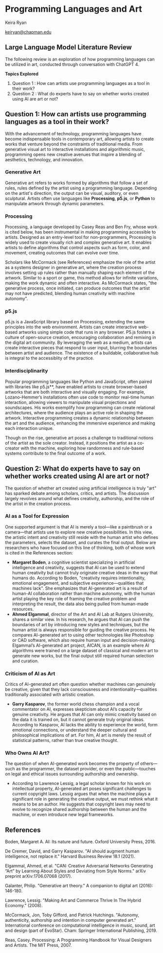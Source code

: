 # Programming Languages and Art
Keira Ryan

keiryan@chapman.edu


## Large Language Model Literature Review

The following review is an exploration of how programming languages can be utilized in art, conducted through conversation with ChatGPT 4.

**Topics Explored**
1. Question 1 : How can artists use programming languages as a tool in their work?
3. Question 2 : What do experts have to say on whether works created using AI are art or not?

## Question 1: How can artists use programming languages as a tool in their work?
With the advancement of technology, programming languages have become indispensable tools in contemporary art, allowing artists to create works that venture beyond the constraints of traditional media. From generative visual art to interactive installations and algorithmic music, programming opens new creative avenues that inspire a blending of aesthetics, technology, and innovation.

### Generative Art
Generative art refers to works formed by algorithms that follow a set of rules, rules defined by the artist using a programming language. Depending on the artist's direction, the output can be visual, auditory, or even sculptural. Artists often use languages like **Processing**, **p5.js**, or **Python** to manipulate artwork through dynamic parameters.

### Processing

Processing, a language developed by Casey Reas and Ben Fry, whose work is cited below, has been instrumental in making programming accessible to artists. Designed as an entry-level tool for non-programmers, Processing is widely used to create visually rich and complex generative art. It enables artists to define algorithms that control aspects such as form, color, and movement, creating outcomes that can evolve over time.

Scholars like McCormack (see References) emphasize the role of the artist as a systems designer in generative art, where the creation process involves setting up rules rather than manually shaping each element of the artwork. Similar to a sport or game, this method allows for infinite variations, making the work dynamic and often interactive. As McCormack states, "the generative process, once initiated, can produce outcomes that the artist may not have predicted, blending human creativity with machine autonomy".


### p5.js

p5.js is a JavaScript library based on Processing, extending the same principles into the web environment. Artists can create interactive web-based artworks using simple code that runs in any browser. P5.js fosters a culture of open-source creation, encouraging collaboration and remixing in the digital art community. By leveraging the web as a medium, artists can create interactive pieces that respond to user input, blurring the boundaries between artist and audience. The existence of a buildable, collaborative hub is integral to the accessiblity of the practice.


### Interdisciplinarity

Popular programming languages like Python and JavaScript, often paired with libraries like p5.js**, have enabled artists to create browser-based artworks that are both interactive and visually engaging. For example, Lozano-Hemmer’s installations often use code to monitor real-time human interaction, allowing viewers to manipulate visual projections and soundscapes. His works exemplify how programming can create relational architectures, where the audience plays an active role in shaping the artwork. Interactive programming creates a dynamic relationship between the art and the audience, enhancing the immersive experience and making each interaction unique.



Though on the rise, generative art poses a challenge to traditional notions of the artist as the sole creator. Instead, it positions the artist as a co-creator with the machine, exploring how randomness and rule-based systems contribute to the final outcome of a work.

## Question 2: What do experts have to say on whether works created using AI are art or not?
The question of whether art created using artificial intelligence is truly "art" has sparked debate among scholars, critics, and artists. The discussion largely revolves around what defines creativity, authorship, and the role of the artist in the creation process.

### AI as a Tool for Expression

One supported argument is that AI is merely a tool—like a paintbrush or a camera—that artists use to explore new creative possibilities. In this view, the artistic intent and creativity still reside with the human artist who defines the parameters, selects the dataset, and curates the final output. Below are researchers who have focused on this line of thinking, both of whose work is cited in the References section:

- **Margaret Boden**, a cognitive scientist specializing in artificial intelligence and creativity, suggests that AI can be used to extend human creativity but cannot truly originate creative ideas in the way that humans do. According to Boden, "creativity requires intentionality, emotional engagement, and subjective experience—qualities that machines lack". She emphasizes that AI-generated art is a result of human-AI collaboration rather than machine autonomy, with the human artist playing the key role of framing the creative problem and interpreting the result, the data also being pulled from human-made resources.
- **Ahmed Elgammal**, director of the Art and AI Lab at Rutgers University, shares a similar view. In his research, he argues that AI can push the boundaries of art by introducing new styles and techniques, but the human artist is always responsible for guiding the creative process. He compares AI-generated art to using other technologies like Photoshop or CAD software, which also require human input and decision-making. Elgammal’s AI-generated art project, AICAN, is an example where AI algorithms were trained on a large dataset of classical and modern art to generate new works, but the final output still required human selection and curation.

### Criticism of AI as Art
Critics of AI-generated art often question whether machines can genuinely be creative, given that they lack consciousness and intentionality—qualities traditionally associated with artistic creation. 

- **Garry Kasparov**, the former world chess champion and a vocal commentator on AI, expresses skepticism about AI’s capacity for genuine creativity. He argues that AI can only mimic creativity based on the data it is trained on, but it cannot generate truly original ideas. According to Kasparov, AI lacks the ability to experience the world, form emotional connections, or understand the deeper cultural and philosophical implications of art. For him, AI art is merely the result of statistical patterns, rather than true creative thought.

### Who Owns AI Art?

The question of when AI-generated work becomes the property of others—such as the programmer, the dataset provider, or even the public—touches on legal and ethical issues surrounding authorship and ownership.

- According to Lawrence Lessig, a legal scholar known for his work on intellectual property, AI-generated art poses significant challenges to current copyright laws. Lessig argues that when the machine plays a significant role in generating the creative output, we must rethink what it means to be an author. He suggests that copyright laws may need to evolve to recognize shared authorship between the human and the machine, or even introduce new legal frameworks.




## References
Boden, Margaret A. AI: Its nature and future. Oxford University Press, 2016.

De Cremer, David, and Garry Kasparov. "AI should augment human intelligence, not replace it." Harvard Business Review 18.1 (2021).

Elgammal, Ahmed, et al. "CAN: Creative Adversarial Networks Generating “Art” by Learning About Styles and Deviating from Style Norms." arXiv preprint arXiv:1706.07068 (2017).

Galanter, Philip. "Generative art theory." A companion to digital art (2016): 146-180.

Lawrence, Lessig. "Making Art and Commerce Thrive In The Hybrid Economy." (2008).

McCormack, Jon, Toby Gifford, and Patrick Hutchings. "Autonomy, authenticity, authorship and intention in computer generated art." International conference on computational intelligence in music, sound, art and design (part of EvoStar). Cham: Springer International Publishing, 2019.

Reas, Casey. Processing: A Programming Handbook for Visual Designers and Artists. The MIT Press, 2007.







